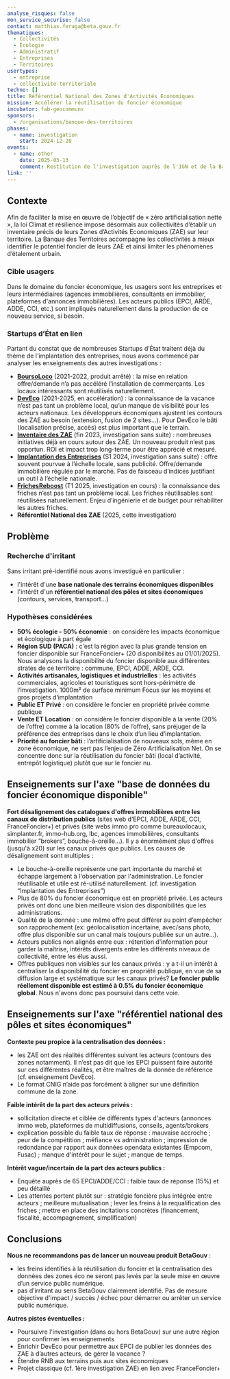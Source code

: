 ```yaml
---
analyse_risques: false
mon_service_securise: false
contact: matthias.feraga@beta.gouv.fr
thematiques:
  - Collectivités
  - Écologie
  - Administratif
  - Entreprises
  - Territoires
usertypes:
  - entreprise
  - collectivite-territoriale
techno: []
title: Référentiel National des Zones d'Activités Economiques
mission: Accélérer la réutilisation du foncier économique
incubator: fab-geocommuns
sponsors:
  - /organisations/banque-des-territoires
phases:
  - name: investigation
    start: 2024-12-20
events:
  - name: other
    date: 2025-03-13
    comment: Restitution de l'investigation auprès de l'IGN et de la Banque des Territoires
link: ''
---
```

## Contexte

Afin de faciliter la mise en œuvre de l’objectif de « zéro artificialisation nette », la loi Climat et résilience impose désormais aux collectivités d’établir un inventaire précis de leurs Zones d’Activités Economiques (ZAE) sur leur territoire. La Banque des Territoires accompagne les collectivités à mieux identifier le potentiel foncier de leurs ZAE et ainsi limiter les phénomènes d’étalement urbain.

### Cible usagers
Dans le domaine du foncier économique, les usagers sont les entreprises et leurs intermédiaires (agences immobilières, consultants en immobilier, plateformes d'annonces immobilières). Les acteurs publics (EPCI, ARDE, ADDE, CCI, etc.) sont impliqués naturellement dans la production de ce nouveau service, si besoin.

### Startups d’État en lien
Partant du constat que de nombreuses Startups d’État traitent déjà du thème de l'implantation des entreprises, nous avons commencé par analyser les enseignements des autres investigations :
- [**BoursoLoco**](https://beta.gouv.fr/startups/boursoloco.html) (2021-2022, produit arrêté) : la mise en relation offre/demande n’a pas accéléré l’installation de commerçants. Les locaux intéressants sont réutilisés naturellement.
- [**DevEco**](https://beta.gouv.fr/startups/deveco.html) (2021-2025, en accélération) : la connaissance de la vacance n’est pas tant un problème local, qu’un manque de visibilité pour les acteurs nationaux. Les développeurs économiques ajustent les contours des ZAE au besoin (extension, fusion de 2 sites…). Pour DevEco le bâti (localisation précise, accès) est plus important que le terrain.
- [**Inventaire des ZAE**](https://beta.gouv.fr/startups/inventaire.zae.html) (fin 2023, investigation sans suite) : nombreuses initiatives déjà en cours autour des ZAE. Un nouveau produit n’est pas opportun. ROI et impact trop long-terme pour être apprécié et mesuré.
- [**Implantation des Entreprises**](https://beta.gouv.fr/startups/implantation.des.entreprises.html) (S1 2024, investigation sans suite) : offre souvent pourvue à l’échelle locale, sans publicité. Offre/demande immobilière régulée par le marché. Pas de faisceau d’indices justifiant un outil à l’échelle nationale.
- [**FrichesReboost**](https://beta.gouv.fr/startups/friche-reboost.html) (T1 2025, investigation en cours) : la connaissance des friches n’est pas tant un problème local. Les friches réutilisables sont réutilisées naturellement. Enjeu d’ingénierie et de budget pour réhabiliter les autres friches.
- **Référentiel National des ZAE** (2025, cette investigation)

## Problème

### Recherche d'irritant
Sans irritant pré-identifié nous avons investigué en particulier :
- l'intérêt d'une **base nationale des terrains économiques disponibles**
- l'intérêt d'un **référentiel national des pôles et sites économiques** (contours, services, transport...)

### Hypothèses considérées
- **50% écologie - 50% économie** : on considère les impacts économique et écologique à part égale
- **Région SUD (PACA)** : c'est la région avec la plus grande tension en foncier disponible sur FranceFoncier+ (20 disponibilités au 01/01/2025). Nous analysons la disponibilité du foncier disponible aux différentes strates de ce territoire : commune, EPCI, ADDE, ARDE, CCI.
- **Activités artisanales, logistiques et industrielles** : les activités commerciales, agricoles et touristiques sont hors-périmètre de l’investigation.
1000m² de surface minimum
Focus sur les moyens et gros projets d’implantation
- **Public ET Privé** : on considère le foncier en propriété privée comme publique
- **Vente ET Location** : on considère le foncier disponible à la vente (20% de l’offre) comme à la location (80% de l’offre), sans préjuger de la préférence des entreprises dans le choix d’un lieu d’implantation.
- **Priorité au foncier bâti** : l’artificialisation de nouveaux sols, même en zone économique, ne sert pas l’enjeu de Zéro Artificialisation Net. On se concentre donc sur la réutilisation du foncier bâti (local d’activité, entrepôt logistique) plutôt que sur le foncier nu.

## Enseignements sur l'axe "base de données du foncier économique disponible"
**Fort désalignement des catalogues d'offres immobilières entre les canaux de distribution publics** (sites web d’EPCI, ADDE, ARDE, CCI, FranceFoncier+) et privés (site webs immo pro comme bureauxlocaux, simplanter.fr, immo-hub.org, lbc, agences immobilières, consultants immobilier “brokers”, bouche-à-oreille…). Il y a énormément plus d'offres (jusqu'à x20) sur les canaux privés que publics. Les causes de désalignement sont multiples :
  - Le bouche-à-oreille représente une part importante du marché et échappe largement à l'observation par l'administration. Le foncier réutilisable et utile est ré-utilisé naturellement. (cf. investigation “Implantation des Entreprises”)
  - Plus de 80% du foncier économique est en propriété privée. Les acteurs privés ont donc une bien meilleure vision des disponibilités que les administrations.
  - Qualité de la donnée : une même offre peut différer au point d’empêcher son rapprochement (ex: géolocalisation incertaine, avec/sans photo, offre plus disponible sur un canal mais toujours publiée sur un autre…).
 - Acteurs publics non alignés entre eux : rétention d’information pour garder la maîtrise, intérêts divergents entre les différents niveaux de collectivité, entre les élus aussi.
- Offres publiques non visibles sur les canaux privés : y a t-il un intérêt à centraliser la disponibilité du foncier en propriété publique, en vue de sa diffusion large et systématique sur les canaux privés? **Le foncier public réellement disponible est estimé à 0.5% du foncier économique global**. Nous n'avons donc pas poursuivi dans cette voie.

## Enseignements sur l'axe "référentiel national des pôles et sites économiques"
**Contexte peu propice à la centralisation des données :**
- les ZAE ont des réalités différentes suivant les acteurs (contours des zones notamment). Il n’est pas dit que les EPCI puissent faire autorité sur ces différentes réalités, et être maîtres de la donnée de référence (cf. enseignement DevEco).
- Le format CNIG n’aide pas forcément à aligner sur une définition commune de la zone.

**Faible intérêt de la part des acteurs privés :**
- sollicitation directe et ciblée de différents types d'acteurs (annonces immo web, plateformes de multidiffusions, conseils, agents/brokers
- explication possible du faible taux de réponse : mauvaise accroche ; peur de la compétition ; méfiance vs administration ; impression de redondance par rapport aux données opendata existantes (Empcom, Fusac) ; manque d'intérêt pour le sujet ; manque de temps.

**Intérêt vague/incertain de la part des acteurs publics :**
- Enquête auprès de 65 EPCI/ADDE/CCI : faible taux de réponse (15%) et peu détaillé
- Les attentes portent plutôt sur : stratégie foncière plus intégrée entre acteurs ; meilleure mutualisation ; lever les freins à la requalification des friches ; mettre en place des incitations concrètes (financement, fiscalité, accompagnement, simplification)

## Conclusions
**Nous ne recommandons pas de lancer un nouveau produit BetaGouv** :
- les freins identifiés à la réutilisation du foncier et la centralisation des données des zones éco ne seront pas levés par la seule mise en œuvre d’un service public numérique.
- pas d’irritant au sens BetaGouv clairement identifié. Pas de mesure objective d'impact / succès / échec pour démarrer ou arrêter un service public numérique.

**Autres pistes éventuelles :**
- Poursuivre l'investigation (dans ou hors BetaGouv) sur une autre région pour confirmer les enseignements
- Enrichir DevEco pour permettre aux EPCI de publier les données des ZAE à d’autres acteurs, de gérer la vacance ?
- Étendre RNB aux terrains puis aux sites économiques
- Projet classique (cf. 1ère investigation ZAE) en lien avec FranceFoncier+
